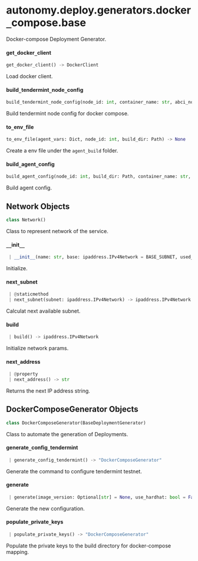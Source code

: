 <a name="autonomy.deploy.generators.docker_compose.base"></a>
# autonomy.deploy.generators.docker`_`compose.base

Docker-compose Deployment Generator.

<a name="autonomy.deploy.generators.docker_compose.base.get_docker_client"></a>
#### get`_`docker`_`client

```python
get_docker_client() -> DockerClient
```

Load docker client.

<a name="autonomy.deploy.generators.docker_compose.base.build_tendermint_node_config"></a>
#### build`_`tendermint`_`node`_`config

```python
build_tendermint_node_config(node_id: int, container_name: str, abci_node: str, network_name: str, network_address: str, dev_mode: bool = False, log_level: str = INFO, tendermint_ports: Optional[Dict[int, int]] = None) -> str
```

Build tendermint node config for docker compose.

<a name="autonomy.deploy.generators.docker_compose.base.to_env_file"></a>
#### to`_`env`_`file

```python
to_env_file(agent_vars: Dict, node_id: int, build_dir: Path) -> None
```

Create a env file under the `agent_build` folder.

<a name="autonomy.deploy.generators.docker_compose.base.build_agent_config"></a>
#### build`_`agent`_`config

```python
build_agent_config(node_id: int, build_dir: Path, container_name: str, agent_vars: Dict, runtime_image: str, network_name: str, network_address: str, dev_mode: bool = False, package_dir: Optional[Path] = None, open_aea_dir: Optional[Path] = None, agent_ports: Optional[Dict[int, int]] = None, extra_volumes: Optional[Dict[str, str]] = None, resources: Optional[Resources] = None) -> str
```

Build agent config.

<a name="autonomy.deploy.generators.docker_compose.base.Network"></a>
## Network Objects

```python
class Network()
```

Class to represent network of the service.

<a name="autonomy.deploy.generators.docker_compose.base.Network.__init__"></a>
#### `__`init`__`

```python
 | __init__(name: str, base: ipaddress.IPv4Network = BASE_SUBNET, used_subnets: Optional[Set[str]] = None) -> None
```

Initialize.

<a name="autonomy.deploy.generators.docker_compose.base.Network.next_subnet"></a>
#### next`_`subnet

```python
 | @staticmethod
 | next_subnet(subnet: ipaddress.IPv4Network) -> ipaddress.IPv4Network
```

Calculat next available subnet.

<a name="autonomy.deploy.generators.docker_compose.base.Network.build"></a>
#### build

```python
 | build() -> ipaddress.IPv4Network
```

Initialize network params.

<a name="autonomy.deploy.generators.docker_compose.base.Network.next_address"></a>
#### next`_`address

```python
 | @property
 | next_address() -> str
```

Returns the next IP address string.

<a name="autonomy.deploy.generators.docker_compose.base.DockerComposeGenerator"></a>
## DockerComposeGenerator Objects

```python
class DockerComposeGenerator(BaseDeploymentGenerator)
```

Class to automate the generation of Deployments.

<a name="autonomy.deploy.generators.docker_compose.base.DockerComposeGenerator.generate_config_tendermint"></a>
#### generate`_`config`_`tendermint

```python
 | generate_config_tendermint() -> "DockerComposeGenerator"
```

Generate the command to configure tendermint testnet.

<a name="autonomy.deploy.generators.docker_compose.base.DockerComposeGenerator.generate"></a>
#### generate

```python
 | generate(image_version: Optional[str] = None, use_hardhat: bool = False, use_acn: bool = False) -> "DockerComposeGenerator"
```

Generate the new configuration.

<a name="autonomy.deploy.generators.docker_compose.base.DockerComposeGenerator.populate_private_keys"></a>
#### populate`_`private`_`keys

```python
 | populate_private_keys() -> "DockerComposeGenerator"
```

Populate the private keys to the build directory for docker-compose mapping.

